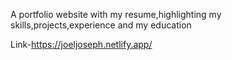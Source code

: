 A portfolio website with my resume,highlighting my skills,projects,experience and my education

Link-https://joeljoseph.netlify.app/

